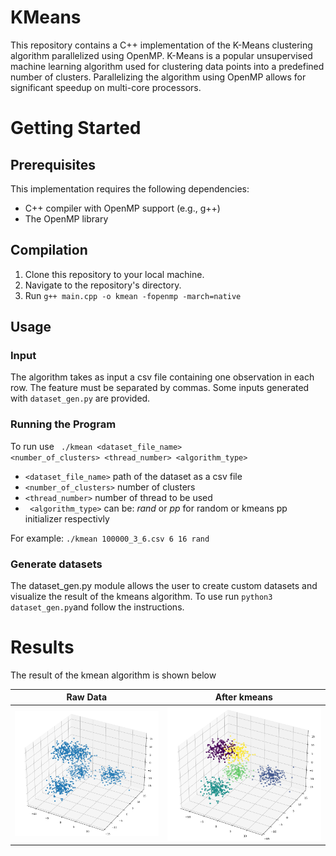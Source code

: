# KMeans

This repository contains a C++ implementation of the K-Means clustering algorithm parallelized using OpenMP. K-Means is a popular unsupervised machine learning algorithm used for clustering data points into a predefined number of clusters. Parallelizing the algorithm using OpenMP allows for significant speedup on multi-core processors.

# Getting Started

## Prerequisites
This implementation requires the following dependencies:

* C++ compiler with OpenMP support (e.g., g++)
* The OpenMP library

## Compilation
1. Clone this repository to your local machine.
2. Navigate to the repository's directory.
3. Run `g++ main.cpp -o kmean -fopenmp -march=native`


## Usage

### Input

The algorithm takes as input a csv file containing one observation in each row. The feature must be separated by commas. Some inputs generated with `dataset_gen.py` are provided.

### Running the Program

To run use <code> ./kmean <dataset_file_name> <number_of_clusters> <thread_number> <algorithm_type> </code>

- <code><dataset_file_name></code> path of the dataset as a csv file
- <code><number_of_clusters></code> number of clusters
- <code><thread_number></code> number of thread to be used
- <code> <algorithm_type></code>  can be: _rand_ or _pp_ for random or kmeans pp initializer respectivly

For example:
`./kmean 100000_3_6.csv 6 16 rand`

### Generate datasets

The dataset_gen.py module allows the user to create custom datasets and visualize the result of the kmeans algorithm. To use run `python3 dataset_gen.py`and follow the instructions.

# Results
The result of the kmean algorithm is shown below

Raw Data                   |  After kmeans
:-------------------------:|:-------------------------:
![](images/Screenshot%20from%202023-08-10%2014-14-58.png)   |  ![](images/Screenshot%20from%202023-08-10%2014-16-05.png)

